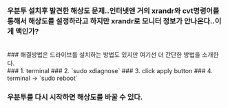 



### 우분투 설치후 발견한 해상도 문제..인터넷엔 거의 xrandr와 cvt명령어를 통해서 해상도를 설정하라고 하지만 xrandr로 모니터 정보가 안나온다..이게 맥인가?
<br>
### 해결방법은 드라이브를 설치하는 방법도 있지만 여기선 더 간단한 방법을 소개한다.
<br>
### 1. terminal
### 2. `sudo xdiagnose`
### 3. click apply button
### 4. terminal -> `sudo reboot`
<br>

### 우분투를 다시 시작하면 해상도를 바꿀 수 있다.

